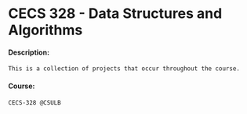 # CECS 328 - Data Structures and Algorithms
#### Description:
```
This is a collection of projects that occur throughout the course.
```

#### Course:
```
CECS-328 @CSULB
```
